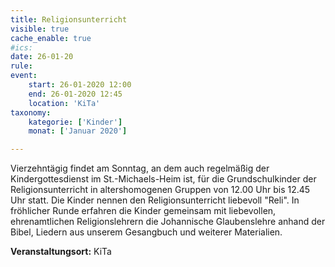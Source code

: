 ```yaml
---
title: Religionsunterricht
visible: true
cache_enable: true
#ics: 
date: 26-01-20
rule: 
event:
	start: 26-01-2020 12:00
	end: 26-01-2020 12:45
	location: 'KiTa'
taxonomy:
	kategorie: ['Kinder']
	monat: ['Januar 2020']

---
```

Vierzehntägig findet am Sonntag, an dem auch regelmäßig der Kindergottesdienst im St.-Michaels-Heim ist, für die Grundschulkinder der Religionsunterricht in altershomogenen Gruppen von 12.00 Uhr bis 12.45 Uhr statt. Die Kinder nennen den Religionsunterricht liebevoll "Reli". In fröhlicher Runde erfahren die Kinder gemeinsam mit liebevollen, ehrenamtlichen Religionslehrern die Johannische Glaubenslehre anhand der Bibel, Liedern aus unserem Gesangbuch und weiterer Materialien.



**Veranstaltungsort:** KiTa

